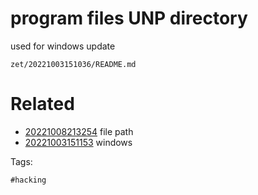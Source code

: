 # program files UNP directory
used for windows update

` zet/20221003151036/README.md `

# Related

- [20221008213254](/zet/20221008213254/README.md) file path
- [20221003151153](/zet/20221003151153/README.md) windows

Tags:

    #hacking
